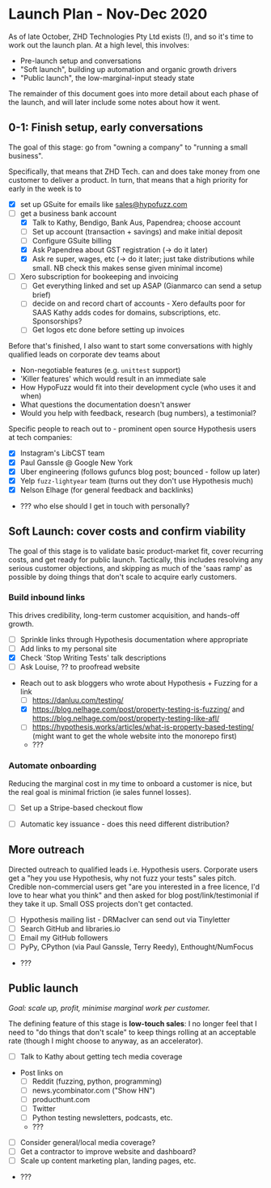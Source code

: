 # Launch Plan - Nov-Dec 2020

As of late October, ZHD Technologies Pty Ltd exists (!), and so it's time to
work out the launch plan.  At a high level, this involves:

- Pre-launch setup and conversations
- "Soft launch", building up automation and organic growth drivers
- "Public launch", the low-marginal-input steady state

The remainder of this document goes into more detail about each phase of the
launch, and will later include some notes about how it went.


## 0-1: Finish setup, early conversations
The goal of this stage: go from "owning a company" to "running a small business".

Specifically, that means that ZHD Tech. can and does take money from one customer
to deliver a product.  In turn, that means that a high priority for early in the
week is to

- [x] set up GSuite for emails like sales@hypofuzz.com
- [ ] get a business bank account
    - [x] Talk to Kathy, Bendigo, Bank Aus, Papendrea; choose account
    - [ ] Set up account (transaction + savings) and make initial deposit
    - [ ] Configure GSuite billing
    - [x] Ask Papendrea about GST registration (-> do it later)
    - [x] Ask re super, wages, etc (-> do it later; just take distributions
      while small.  NB check this makes sense given minimal income)
- [ ] Xero subscription for bookeeping and invoicing
    - [ ] Get everything linked and set up ASAP (Gianmarco can send a setup brief)
    - [ ] decide on and record chart of accounts - Xero defaults poor for SAAS
      Kathy adds codes for domains, subscriptions, etc.  Sponsorships?
    - [ ] Get logos etc done before setting up invoices

Before that's finished, I also want to start some conversations with highly
qualified leads on corporate dev teams about

- Non-negotiable features (e.g. `unittest` support)
- 'Killer features' which would result in an immediate sale
- How HypoFuzz would fit into their development cycle (who uses it and when)
- What questions the documentation doesn't answer
- Would you help with feedback, research (bug numbers), a testimonial?

Specific people to reach out to - prominent open source Hypothesis users
at tech companies:

- [x] Instagram's LibCST team
- [x] Paul Ganssle @ Google New York
- [x] Uber engineering (follows gufuncs blog post; bounced - follow up later)
- [x] Yelp `fuzz-lightyear` team (turns out they don't use Hypothesis much)
- [x] Nelson Elhage (for general feedback and backlinks)
- ??? who else should I get in touch with personally?




## Soft Launch: cover costs and confirm viability
The goal of this stage is to validate basic product-market fit, cover recurring
costs, and get ready for public launch.  Tactically, this includes resolving any
serious customer objections, and skipping as much of the 'saas ramp' as possible
by doing things that don't scale to acquire early customers.


### Build inbound links
This drives credibility, long-term customer acquisition, and hands-off growth.

- [ ] Sprinkle links through Hypothesis documentation where appropriate
- [ ] Add links to my personal site
- [x] Check 'Stop Writing Tests' talk descriptions
- [ ] Ask Louise, ?? to proofread website
- Reach out to ask bloggers who wrote about Hypothesis + Fuzzing for a link
    - [ ] https://danluu.com/testing/
    - [x] https://blog.nelhage.com/post/property-testing-is-fuzzing/
      and https://blog.nelhage.com/post/property-testing-like-afl/
    - [ ] https://hypothesis.works/articles/what-is-property-based-testing/
      (might want to get the whole website into the monorepo first)
    - ???


### Automate onboarding
Reducing the marginal cost in my time to onboard a customer is nice,
but the real goal is minimal friction (ie sales funnel losses).

- [ ] Set up a Stripe-based checkout flow
- [ ] Automatic key issuance - does this need different distribution?


## More outreach
Directed outreach to qualified leads i.e. Hypothesis users.  Corporate users
get a "hey you use Hypothesis, why not fuzz your tests" sales pitch.
Credible non-commercial users get "are you interested in a free licence,
I'd love to hear what you think" and then asked for blog post/link/testimonial
if they take it up.  Small OSS projects don't get contacted.

- [ ] Hypothesis mailing list - DRMacIver can send out via Tinyletter
- [ ] Search GitHub and libraries.io
- [ ] Email my GitHub followers
- [ ] PyPy, CPython (via Paul Ganssle, Terry Reedy), Enthought/NumFocus
- ???




## Public launch
*Goal: scale up, profit, minimise marginal work per customer.*

The defining feature of this stage is **low-touch sales**: I no longer feel that
I need to "do things that don't scale" to keep things rolling at an acceptable
rate (though I might choose to anyway, as an accelerator).

- [ ] Talk to Kathy about getting tech media coverage
- Post links on
    - [ ] Reddit (fuzzing, python, programming)
    - [ ] news.ycombinator.com ("Show HN")
    - [ ] producthunt.com
    - [ ] Twitter
    - [ ] Python testing newsletters, podcasts, etc.
    - ???
- [ ] Consider general/local media coverage?
- [ ] Get a contractor to improve website and dashboard?
- [ ] Scale up content marketing plan, landing pages, etc.
- ???
